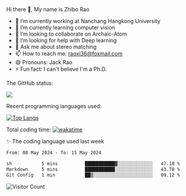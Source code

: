 Hi there 👋, My name is Zhibo Rao
- 🔭 I’m currently working at Nanchang Hangkong University
- 🌱 I’m currently learning computer vision
- 👯 I’m looking to collaborate on Archaic-Atom
- 🤔 I’m looking for help with Deep learning
- 💬 Ask me about stereo matching
- 📫 How to reach me: raoxi36@foxmail.com
- 😄 Pronouns: Jack Rao
- ⚡ Fun fact: I can't believe I'm a Ph.D.

The GitHub status:

![](https://github-readme-stats.vercel.app/api?username=ZhiboRao)

Recent programming languages used:

[![Top Langs](https://github-readme-stats.vercel.app/api/top-langs/?username=ZhiboRao&layout=compact)](https://github.com/anuraghazra/github-readme-stats)

Total coding time: [![wakatime](https://wakatime.com/badge/user/51ec5ec7-4742-4243-9eea-732ade32c0b7.svg)](https://wakatime.com/@51ec5ec7-4742-4243-9eea-732ade32c0b7)

✨ The coding language used last week 
<!--START_SECTION:waka-->

```txt
From: 08 May 2024 - To: 15 May 2024

sh           5 mins          ███████████▓░░░░░░░░░░░░░   47.10 %
Markdown     5 mins          ███████████░░░░░░░░░░░░░░   43.78 %
Git Config   1 min           ██▒░░░░░░░░░░░░░░░░░░░░░░   09.12 %
```

<!--END_SECTION:waka-->

![Visitor Count](https://profile-counter.glitch.me/Raohaocheng/count.svg)
